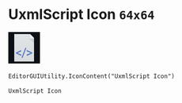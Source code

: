 # UxmlScript Icon `64x64`
<img src="/img/UxmlScript%20Icon.png" width=64 height=64>

``` CSharp
EditorGUIUtility.IconContent("UxmlScript Icon")
```
```
UxmlScript Icon
```
